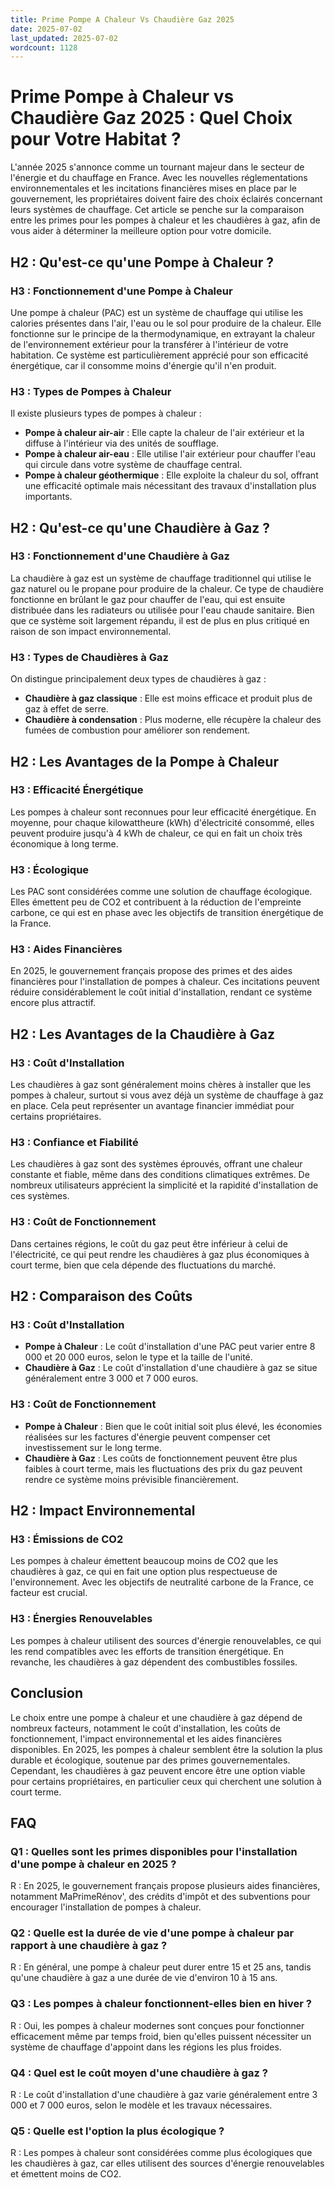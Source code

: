 ```yaml
---
title: Prime Pompe A Chaleur Vs Chaudière Gaz 2025
date: 2025-07-02
last_updated: 2025-07-02
wordcount: 1128
---
```


# Prime Pompe à Chaleur vs Chaudière Gaz 2025 : Quel Choix pour Votre Habitat ?

L'année 2025 s'annonce comme un tournant majeur dans le secteur de l'énergie et du chauffage en France. Avec les nouvelles réglementations environnementales et les incitations financières mises en place par le gouvernement, les propriétaires doivent faire des choix éclairés concernant leurs systèmes de chauffage. Cet article se penche sur la comparaison entre les primes pour les pompes à chaleur et les chaudières à gaz, afin de vous aider à déterminer la meilleure option pour votre domicile.

## H2 : Qu'est-ce qu'une Pompe à Chaleur ?

### H3 : Fonctionnement d'une Pompe à Chaleur

Une pompe à chaleur (PAC) est un système de chauffage qui utilise les calories présentes dans l'air, l'eau ou le sol pour produire de la chaleur. Elle fonctionne sur le principe de la thermodynamique, en extrayant la chaleur de l'environnement extérieur pour la transférer à l'intérieur de votre habitation. Ce système est particulièrement apprécié pour son efficacité énergétique, car il consomme moins d'énergie qu'il n'en produit.

### H3 : Types de Pompes à Chaleur

Il existe plusieurs types de pompes à chaleur :

- **Pompe à chaleur air-air** : Elle capte la chaleur de l'air extérieur et la diffuse à l'intérieur via des unités de soufflage.
- **Pompe à chaleur air-eau** : Elle utilise l'air extérieur pour chauffer l'eau qui circule dans votre système de chauffage central.
- **Pompe à chaleur géothermique** : Elle exploite la chaleur du sol, offrant une efficacité optimale mais nécessitant des travaux d'installation plus importants.

## H2 : Qu'est-ce qu'une Chaudière à Gaz ?

### H3 : Fonctionnement d'une Chaudière à Gaz

La chaudière à gaz est un système de chauffage traditionnel qui utilise le gaz naturel ou le propane pour produire de la chaleur. Ce type de chaudière fonctionne en brûlant le gaz pour chauffer de l'eau, qui est ensuite distribuée dans les radiateurs ou utilisée pour l'eau chaude sanitaire. Bien que ce système soit largement répandu, il est de plus en plus critiqué en raison de son impact environnemental.

### H3 : Types de Chaudières à Gaz

On distingue principalement deux types de chaudières à gaz :

- **Chaudière à gaz classique** : Elle est moins efficace et produit plus de gaz à effet de serre.
- **Chaudière à condensation** : Plus moderne, elle récupère la chaleur des fumées de combustion pour améliorer son rendement.

## H2 : Les Avantages de la Pompe à Chaleur

### H3 : Efficacité Énergétique

Les pompes à chaleur sont reconnues pour leur efficacité énergétique. En moyenne, pour chaque kilowattheure (kWh) d'électricité consommé, elles peuvent produire jusqu'à 4 kWh de chaleur, ce qui en fait un choix très économique à long terme.

### H3 : Écologique

Les PAC sont considérées comme une solution de chauffage écologique. Elles émettent peu de CO2 et contribuent à la réduction de l'empreinte carbone, ce qui est en phase avec les objectifs de transition énergétique de la France.

### H3 : Aides Financières

En 2025, le gouvernement français propose des primes et des aides financières pour l'installation de pompes à chaleur. Ces incitations peuvent réduire considérablement le coût initial d'installation, rendant ce système encore plus attractif.

## H2 : Les Avantages de la Chaudière à Gaz

### H3 : Coût d'Installation

Les chaudières à gaz sont généralement moins chères à installer que les pompes à chaleur, surtout si vous avez déjà un système de chauffage à gaz en place. Cela peut représenter un avantage financier immédiat pour certains propriétaires.

### H3 : Confiance et Fiabilité

Les chaudières à gaz sont des systèmes éprouvés, offrant une chaleur constante et fiable, même dans des conditions climatiques extrêmes. De nombreux utilisateurs apprécient la simplicité et la rapidité d'installation de ces systèmes.

### H3 : Coût de Fonctionnement

Dans certaines régions, le coût du gaz peut être inférieur à celui de l'électricité, ce qui peut rendre les chaudières à gaz plus économiques à court terme, bien que cela dépende des fluctuations du marché.

## H2 : Comparaison des Coûts

### H3 : Coût d'Installation

- **Pompe à Chaleur** : Le coût d'installation d'une PAC peut varier entre 8 000 et 20 000 euros, selon le type et la taille de l'unité.
- **Chaudière à Gaz** : Le coût d'installation d'une chaudière à gaz se situe généralement entre 3 000 et 7 000 euros.

### H3 : Coût de Fonctionnement

- **Pompe à Chaleur** : Bien que le coût initial soit plus élevé, les économies réalisées sur les factures d'énergie peuvent compenser cet investissement sur le long terme.
- **Chaudière à Gaz** : Les coûts de fonctionnement peuvent être plus faibles à court terme, mais les fluctuations des prix du gaz peuvent rendre ce système moins prévisible financièrement.

## H2 : Impact Environnemental

### H3 : Émissions de CO2

Les pompes à chaleur émettent beaucoup moins de CO2 que les chaudières à gaz, ce qui en fait une option plus respectueuse de l'environnement. Avec les objectifs de neutralité carbone de la France, ce facteur est crucial.

### H3 : Énergies Renouvelables

Les pompes à chaleur utilisent des sources d'énergie renouvelables, ce qui les rend compatibles avec les efforts de transition énergétique. En revanche, les chaudières à gaz dépendent des combustibles fossiles.

## Conclusion

Le choix entre une pompe à chaleur et une chaudière à gaz dépend de nombreux facteurs, notamment le coût d'installation, les coûts de fonctionnement, l'impact environnemental et les aides financières disponibles. En 2025, les pompes à chaleur semblent être la solution la plus durable et écologique, soutenue par des primes gouvernementales. Cependant, les chaudières à gaz peuvent encore être une option viable pour certains propriétaires, en particulier ceux qui cherchent une solution à court terme.

## FAQ

### Q1 : Quelles sont les primes disponibles pour l'installation d'une pompe à chaleur en 2025 ?

R : En 2025, le gouvernement français propose plusieurs aides financières, notamment MaPrimeRénov', des crédits d'impôt et des subventions pour encourager l'installation de pompes à chaleur.

### Q2 : Quelle est la durée de vie d'une pompe à chaleur par rapport à une chaudière à gaz ?

R : En général, une pompe à chaleur peut durer entre 15 et 25 ans, tandis qu'une chaudière à gaz a une durée de vie d'environ 10 à 15 ans.

### Q3 : Les pompes à chaleur fonctionnent-elles bien en hiver ?

R : Oui, les pompes à chaleur modernes sont conçues pour fonctionner efficacement même par temps froid, bien qu'elles puissent nécessiter un système de chauffage d'appoint dans les régions les plus froides.

### Q4 : Quel est le coût moyen d'une chaudière à gaz ?

R : Le coût d'installation d'une chaudière à gaz varie généralement entre 3 000 et 7 000 euros, selon le modèle et les travaux nécessaires.

### Q5 : Quelle est l'option la plus écologique ?

R : Les pompes à chaleur sont considérées comme plus écologiques que les chaudières à gaz, car elles utilisent des sources d'énergie renouvelables et émettent moins de CO2.